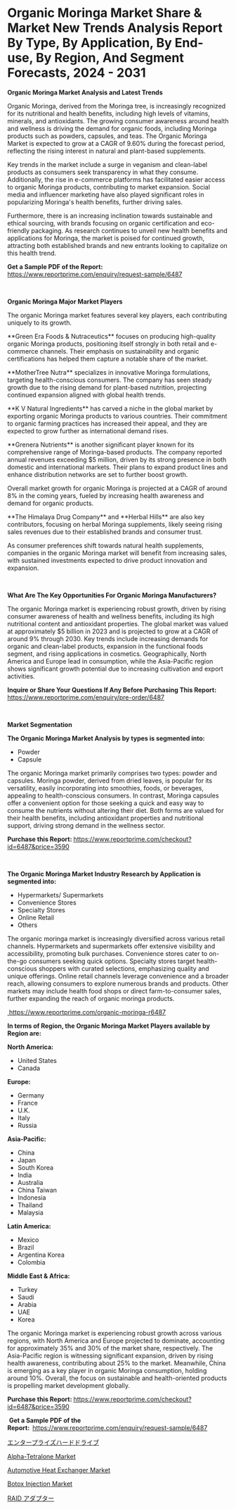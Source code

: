 <p><h1>Organic Moringa Market Share & Market New Trends Analysis Report By Type, By Application, By End-use, By Region, And Segment Forecasts, 2024 - 2031</h1></p><p><strong>Organic Moringa Market Analysis and Latest Trends</strong></p>
<p><p>Organic Moringa, derived from the Moringa tree, is increasingly recognized for its nutritional and health benefits, including high levels of vitamins, minerals, and antioxidants. The growing consumer awareness around health and wellness is driving the demand for organic foods, including Moringa products such as powders, capsules, and teas. The Organic Moringa Market is expected to grow at a CAGR of 9.60% during the forecast period, reflecting the rising interest in natural and plant-based supplements.</p><p>Key trends in the market include a surge in veganism and clean-label products as consumers seek transparency in what they consume. Additionally, the rise in e-commerce platforms has facilitated easier access to organic Moringa products, contributing to market expansion. Social media and influencer marketing have also played significant roles in popularizing Moringa's health benefits, further driving sales.</p><p>Furthermore, there is an increasing inclination towards sustainable and ethical sourcing, with brands focusing on organic certification and eco-friendly packaging. As research continues to unveil new health benefits and applications for Moringa, the market is poised for continued growth, attracting both established brands and new entrants looking to capitalize on this health trend.</p></p>
<p><strong>Get a Sample PDF of the Report:&nbsp;</strong> <a href="https://www.reportprime.com/enquiry/request-sample/6487">https://www.reportprime.com/enquiry/request-sample/6487</a></p>
<p>&nbsp;</p>
<p><strong>Organic Moringa Major Market Players</strong></p>
<p><p>The organic Moringa market features several key players, each contributing uniquely to its growth. </p><p>**Green Era Foods & Nutraceutics** focuses on producing high-quality organic Moringa products, positioning itself strongly in both retail and e-commerce channels. Their emphasis on sustainability and organic certifications has helped them capture a notable share of the market.</p><p>**MotherTree Nutra** specializes in innovative Moringa formulations, targeting health-conscious consumers. The company has seen steady growth due to the rising demand for plant-based nutrition, projecting continued expansion aligned with global health trends.</p><p>**K V Natural Ingredients** has carved a niche in the global market by exporting organic Moringa products to various countries. Their commitment to organic farming practices has increased their appeal, and they are expected to grow further as international demand rises.</p><p>**Grenera Nutrients** is another significant player known for its comprehensive range of Moringa-based products. The company reported annual revenues exceeding $5 million, driven by its strong presence in both domestic and international markets. Their plans to expand product lines and enhance distribution networks are set to further boost growth.</p><p>Overall market growth for organic Moringa is projected at a CAGR of around 8% in the coming years, fueled by increasing health awareness and demand for organic products.</p><p>**The Himalaya Drug Company** and **Herbal Hills** are also key contributors, focusing on herbal Moringa supplements, likely seeing rising sales revenues due to their established brands and consumer trust.</p><p>As consumer preferences shift towards natural health supplements, companies in the organic Moringa market will benefit from increasing sales, with sustained investments expected to drive product innovation and expansion.</p></p>
<p>&nbsp;</p>
<p><strong>What Are The Key Opportunities For Organic Moringa Manufacturers?</strong></p>
<p><p>The organic Moringa market is experiencing robust growth, driven by rising consumer awareness of health and wellness benefits, including its high nutritional content and antioxidant properties. The global market was valued at approximately $5 billion in 2023 and is projected to grow at a CAGR of around 9% through 2030. Key trends include increasing demands for organic and clean-label products, expansion in the functional foods segment, and rising applications in cosmetics. Geographically, North America and Europe lead in consumption, while the Asia-Pacific region shows significant growth potential due to increasing cultivation and export activities.</p></p>
<p><strong>Inquire or Share Your Questions If Any Before Purchasing This Report:</strong> <a href="https://www.reportprime.com/enquiry/pre-order/6487">https://www.reportprime.com/enquiry/pre-order/6487</a></p>
<p>&nbsp;</p>
<p><strong>Market Segmentation</strong></p>
<p><strong>The Organic Moringa Market Analysis by types is segmented into:</strong></p>
<p><ul><li>Powder</li><li>Capsule</li></ul></p>
<p><p>The organic Moringa market primarily comprises two types: powder and capsules. Moringa powder, derived from dried leaves, is popular for its versatility, easily incorporating into smoothies, foods, or beverages, appealing to health-conscious consumers. In contrast, Moringa capsules offer a convenient option for those seeking a quick and easy way to consume the nutrients without altering their diet. Both forms are valued for their health benefits, including antioxidant properties and nutritional support, driving strong demand in the wellness sector.</p></p>
<p><strong>Purchase this Report:&nbsp;</strong><a href="https://www.reportprime.com/checkout?id=6487&price=3590">https://www.reportprime.com/checkout?id=6487&price=3590</a></p>
<p>&nbsp;</p>
<p><strong>The Organic Moringa Market Industry Research by Application is segmented into:</strong></p>
<p><ul><li>Hypermarkets/ Supermarkets</li><li>Convenience Stores</li><li>Specialty Stores</li><li>Online Retail</li><li>Others</li></ul></p>
<p><p>The organic moringa market is increasingly diversified across various retail channels. Hypermarkets and supermarkets offer extensive visibility and accessibility, promoting bulk purchases. Convenience stores cater to on-the-go consumers seeking quick options. Specialty stores target health-conscious shoppers with curated selections, emphasizing quality and unique offerings. Online retail channels leverage convenience and a broader reach, allowing consumers to explore numerous brands and products. Other markets may include health food shops or direct farm-to-consumer sales, further expanding the reach of organic moringa products.</p></p>
<p><a href="https://www.reportprime.com/organic-moringa-r6487">&nbsp;https://www.reportprime.com/organic-moringa-r6487</a></p>
<p><strong>In terms of Region, the Organic Moringa Market Players available by Region are:</strong></p>
<p>
    <p> <strong> North America: </strong>
        <ul>
            <li>United States</li>
            <li>Canada</li>
        </ul>
        </p> 
    <p> <strong> Europe: </strong>
        <ul>
            <li>Germany</li>
            <li>France</li>
            <li>U.K.</li>
            <li>Italy</li>
            <li>Russia</li>
        </ul>
        </p> 
    <p> <strong> Asia-Pacific: </strong>
        <ul>
            <li>China</li>
            <li>Japan</li>
            <li>South Korea</li>
            <li>India</li>
            <li>Australia</li>
            <li>China Taiwan</li>
            <li>Indonesia</li>
            <li>Thailand</li>
            <li>Malaysia</li>
        </ul>
        </p> 
    <p> <strong> Latin America: </strong>
        <ul>
            <li>Mexico</li>
            <li>Brazil</li>
            <li>Argentina Korea</li>
            <li>Colombia</li>
        </ul>
        </p> 
    <p> <strong> Middle East & Africa: </strong>
        <ul>
            <li>Turkey</li>
            <li>Saudi</li>
            <li>Arabia</li>
            <li>UAE</li>
            <li>Korea</li>
        </ul>
    </p>
    </p>
<p><p>The organic Moringa market is experiencing robust growth across various regions, with North America and Europe projected to dominate, accounting for approximately 35% and 30% of the market share, respectively. The Asia-Pacific region is witnessing significant expansion, driven by rising health awareness, contributing about 25% to the market. Meanwhile, China is emerging as a key player in organic Moringa consumption, holding around 10%. Overall, the focus on sustainable and health-oriented products is propelling market development globally.</p></p>
<p><strong>Purchase this Report: </strong><a href="https://www.reportprime.com/checkout?id=6487&price=3590">https://www.reportprime.com/checkout?id=6487&price=3590</a></p>
<p>&nbsp;<strong>Get a Sample PDF of the Report:&nbsp;&nbsp;</strong><a href="https://www.reportprime.com/enquiry/request-sample/6487">https://www.reportprime.com/enquiry/request-sample/6487</a></p>
<p><strong></strong></p>
<p><p><a href="https://medium.com/@olyy49keyt/%E3%82%B0%E3%83%AD%E3%83%BC%E3%83%90%E3%83%AB%E4%BC%81%E6%A5%AD%E5%90%91%E3%81%91%E3%83%8F%E3%83%BC%E3%83%89%E3%83%89%E3%83%A9%E3%82%A4%E3%83%96%E5%B8%82%E5%A0%B4-%E5%B8%82%E5%A0%B4%E3%82%B7%E3%82%A7%E3%82%A2-%E5%B8%82%E5%A0%B4%E5%8B%95%E5%90%91-%E5%B0%86%E6%9D%A5%E3%81%AE%E6%88%90%E9%95%B7%E3%82%92%E6%8E%A2%E3%82%8B-c396d8832f19">エンタープライズハードドライブ</a></p><p><a href="https://issuu.com/reportprime-2/docs/alpha-tetralone-market-size-2030.pp_71b2dba5fc6054">Alpha-Tetralone Market</a></p><p><a href="https://www.linkedin.com/pulse/global-automotive-heat-exchanger-market-sector-types-applications-zjdce?trackingId=rnHwzsv%2FRJGQ%2BdrzVBLPvw%3D%3D">Automotive Heat Exchanger Market</a></p><p><a href="https://medium.com/@alanernser/unlocking-growth-potential-market-strategic-analysis-of-botox-injection-market-forecasted-for-2a1b4e40f08c">Botox Injection Market</a></p><p><a href="https://medium.com/@olyy49keyt/raid%E3%82%A2%E3%83%80%E3%83%97%E3%82%BF%E3%83%BC%E5%B8%82%E5%A0%B4%E3%81%AE%E3%83%88%E3%83%AC%E3%83%B3%E3%83%89-%E3%82%A2%E3%83%97%E3%83%AA%E3%82%B1%E3%83%BC%E3%82%B7%E3%83%A7%E3%83%B3-%E5%9C%B0%E5%9F%9F%E5%B8%82%E5%A0%B4%E3%81%AE%E6%B4%9E%E5%AF%9F%E3%81%AB%E9%96%A2%E3%81%99%E3%82%8B%E8%A6%81%E5%9B%A0-2024%E5%B9%B4-2031%E5%B9%B4-39a64d545f41">RAID アダプター</a></p></p>